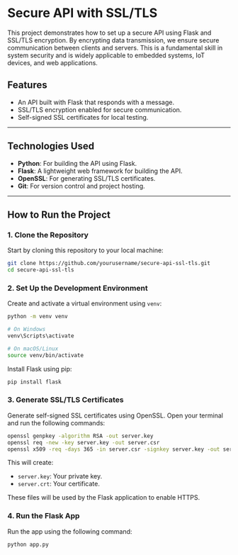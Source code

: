 # Secure API with SSL/TLS

This project demonstrates how to set up a secure API using Flask and SSL/TLS encryption. By encrypting data transmission, we ensure secure communication between clients and servers. This is a fundamental skill in system security and is widely applicable to embedded systems, IoT devices, and web applications.

## Features
- An API built with Flask that responds with a message.
- SSL/TLS encryption enabled for secure communication.
- Self-signed SSL certificates for local testing.

---

## Technologies Used
- **Python**: For building the API using Flask.
- **Flask**: A lightweight web framework for building the API.
- **OpenSSL**: For generating SSL/TLS certificates.
- **Git**: For version control and project hosting.

---

## How to Run the Project

### 1. Clone the Repository
Start by cloning this repository to your local machine:
```bash
git clone https://github.com/yourusername/secure-api-ssl-tls.git
cd secure-api-ssl-tls
```

### 2. Set Up the Development Environment
Create and activate a virtual environment using `venv`:

```bash
python -m venv venv
```
```bash
# On Windows
venv\Scripts\activate
```

```bash
# On macOS/Linux
source venv/bin/activate
```
Install Flask using pip:

```bash
pip install flask
```

### 3. Generate SSL/TLS Certificates
Generate self-signed SSL certificates using OpenSSL. Open your terminal and run the following commands:

```bash
openssl genpkey -algorithm RSA -out server.key
openssl req -new -key server.key -out server.csr
openssl x509 -req -days 365 -in server.csr -signkey server.key -out server.crt
```

This will create:
- `server.key`: Your private key.
- `server.crt`: Your certificate.

These files will be used by the Flask application to enable HTTPS.

### 4. Run the Flask App
Run the app using the following command:

```bash
python app.py
```
